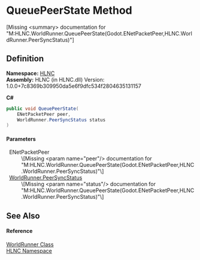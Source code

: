 # QueuePeerState Method


\[Missing &lt;summary&gt; documentation for "M:HLNC.WorldRunner.QueuePeerState(Godot.ENetPacketPeer,HLNC.WorldRunner.PeerSyncStatus)"\]



## Definition
**Namespace:** <a href="N_HLNC">HLNC</a>  
**Assembly:** HLNC (in HLNC.dll) Version: 1.0.0+7c8369b309950da5e6f9dfc534f2804635131157

**C#**
``` C#
public void QueuePeerState(
	ENetPacketPeer peer,
	WorldRunner.PeerSyncStatus status
)
```



#### Parameters
<dl><dt>  ENetPacketPeer</dt><dd>\[Missing &lt;param name="peer"/&gt; documentation for "M:HLNC.WorldRunner.QueuePeerState(Godot.ENetPacketPeer,HLNC.WorldRunner.PeerSyncStatus)"\]</dd><dt>  <a href="T_HLNC_WorldRunner_PeerSyncStatus">WorldRunner.PeerSyncStatus</a></dt><dd>\[Missing &lt;param name="status"/&gt; documentation for "M:HLNC.WorldRunner.QueuePeerState(Godot.ENetPacketPeer,HLNC.WorldRunner.PeerSyncStatus)"\]</dd></dl>

## See Also


#### Reference
<a href="T_HLNC_WorldRunner">WorldRunner Class</a>  
<a href="N_HLNC">HLNC Namespace</a>  
